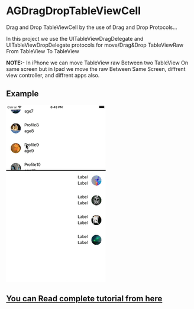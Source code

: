# AGDragDropTableViewCell
Drag and Drop TableViewCell by the use of Drag and Drop Protocols...

In this project we use the UITableViewDragDelegate and UITableViewDropDelegate protocols for move/Drag&Drop 
TableViewRaw From TableView To TableView

**NOTE:-** In iPhone we can move TableView raw Between two TableView On same screen but in Ipad we move the raw 
Between Same Screen, diffrent view controller, and diffrent apps also.

## Example ##
![Example](https://github.com/DeveloperFly/AGDragDropTableViewCell/blob/master/AGDragDropTableViewCellImages/AGDragDropTableViewCellGif.gif)

## [You can Read complete tutorial from here](https://developerfly.com/drag-drop-table-view-cell-ios-11-swift-4/)

